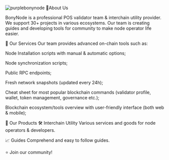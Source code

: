 ![purplebonynode](https://github.com/BonyNode/.github/assets/43602026/5b84b8dd-bb9c-4b43-aa5a-bf145a2eb140)
💚About Us

BonyNode is a professional POS validator team & interchain utility provider. We support 30+ projects in various ecosystems. Our team is creating guides and developing tools for community to make node operator life easier.

     
💫 Our Services
Our team provides advanced on-chain tools such as:

Node Installation scripts with manual & automatic options;

Node synchronization scripts;

Public RPC endpoints;

Fresh network snapshots (updated every 24h);

Cheat sheet for most popular blockchain commands (validator profile, wallet, token management, governance etc.);

Blockchain ecosystem/tools overview with user-friendly interface (both web & mobile);

💎 Our Products
🛠️ Interchain Utility
Various services and goods for node operators & developers.

📈 Guides
Comprehend and easy to follow guides.

⭐ Join our community!

